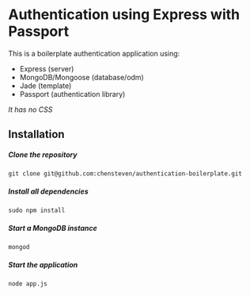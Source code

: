 # Authentication using Express with Passport

This is a boilerplate  authentication application using:

- Express (server)
- MongoDB/Mongoose (database/odm)
- Jade (template)
- Passport (authentication library)

*It has no CSS*

## Installation

##### Clone the repository
    git clone git@github.com:chensteven/authentication-boilerplate.git
##### Install all dependencies
    sudo npm install
##### Start a MongoDB instance
    mongod
##### Start the application
    node app.js

